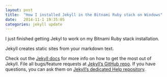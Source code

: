 ```yaml
---
layout: post
title:  "How I installed Jekyll in the Bitnami Ruby stack on Windows"
date:   2014-11-1 19:35:05
categories: jekyll update
---
```


I just finished getting Jekyl to work on my Bitnami Ruby stack installation.  

Jekyll creates static sites from your markdown text.

[jekyl on windows]: http://jekyll-windows.juthilo.com/5-running-jekyll/






Check out the [Jekyll docs][jekyll] for more info on how to get the most out of Jekyll. File all bugs/feature requests at [Jekyll’s GitHub repo][jekyll-gh]. If you have questions, you can ask them on [Jekyll’s dedicated Help repository][jekyll-help].

[jekyll]:      http://jekyllrb.com  

[jekyll-gh]:   https://github.com/jekyll/jekyll  

[jekyll-help]: https://github.com/jekyll/jekyll-help

